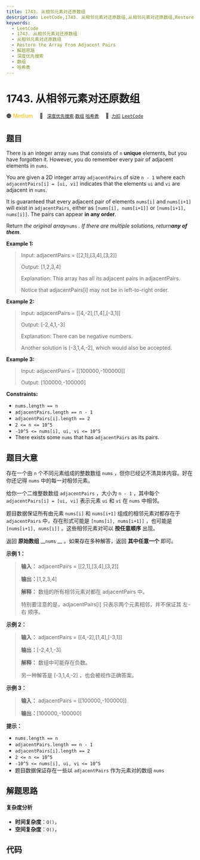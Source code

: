 ```yaml
---
title: 1743. 从相邻元素对还原数组
description: LeetCode,1743. 从相邻元素对还原数组,从相邻元素对还原数组,Restore the Array From Adjacent Pairs,解题思路,深度优先搜索,数组,哈希表
keywords:
  - LeetCode
  - 1743. 从相邻元素对还原数组
  - 从相邻元素对还原数组
  - Restore the Array From Adjacent Pairs
  - 解题思路
  - 深度优先搜索
  - 数组
  - 哈希表
---
```


# 1743. 从相邻元素对还原数组

🟠 <font color=#ffb800>Medium</font>&emsp; 🔖&ensp; [`深度优先搜索`](/tag/depth-first-search.md) [`数组`](/tag/array.md) [`哈希表`](/tag/hash-table.md)&emsp; 🔗&ensp;[`力扣`](https://leetcode.cn/problems/restore-the-array-from-adjacent-pairs) [`LeetCode`](https://leetcode.com/problems/restore-the-array-from-adjacent-pairs)

## 题目

There is an integer array `nums` that consists of `n` **unique** elements, but
you have forgotten it. However, you do remember every pair of adjacent
elements in `nums`.

You are given a 2D integer array `adjacentPairs` of size `n - 1` where each
`adjacentPairs[i] = [ui, vi]` indicates that the elements `ui` and `vi` are
adjacent in `nums`.

It is guaranteed that every adjacent pair of elements `nums[i]` and
`nums[i+1]` will exist in `adjacentPairs`, either as `[nums[i], nums[i+1]]` or
`[nums[i+1], nums[i]]`. The pairs can appear **in any order**.

Return _the original array_`nums` _. If there are multiple solutions,
return**any of them**_.



**Example 1:**

> Input: adjacentPairs = [[2,1],[3,4],[3,2]]
> 
> Output: [1,2,3,4]
> 
> Explanation: This array has all its adjacent pairs in adjacentPairs.
> 
> Notice that adjacentPairs[i] may not be in left-to-right order.

**Example 2:**

> Input: adjacentPairs = [[4,-2],[1,4],[-3,1]]
> 
> Output: [-2,4,1,-3]
> 
> Explanation: There can be negative numbers.
> 
> Another solution is [-3,1,4,-2], which would also be accepted.

**Example 3:**

> Input: adjacentPairs = [[100000,-100000]]
> 
> Output: [100000,-100000]

**Constraints:**

  * `nums.length == n`
  * `adjacentPairs.length == n - 1`
  * `adjacentPairs[i].length == 2`
  * `2 <= n <= 10^5`
  * `-10^5 <= nums[i], ui, vi <= 10^5`
  * There exists some `nums` that has `adjacentPairs` as its pairs.


## 题目大意

存在一个由 `n` 个不同元素组成的整数数组 `nums` ，但你已经记不清具体内容。好在你还记得 `nums` 中的每一对相邻元素。

给你一个二维整数数组 `adjacentPairs` ，大小为 `n - 1` ，其中每个 `adjacentPairs[i] = [ui, vi]`
表示元素 `ui` 和 `vi` 在 `nums` 中相邻。

题目数据保证所有由元素 `nums[i]` 和 `nums[i+1]` 组成的相邻元素对都存在于 `adjacentPairs` 中，存在形式可能是
`[nums[i], nums[i+1]]` ，也可能是 `[nums[i+1], nums[i]]` 。这些相邻元素对可以 **按任意顺序** 出现。

返回 **原始数组** __`nums` __ 。如果存在多种解答，返回 **其中任意一个** 即可。

**示例 1：**

> 
> 
> 
> 
> 
> **输入：** adjacentPairs = [[2,1],[3,4],[3,2]]
> 
> **输出：**[1,2,3,4]
> 
> **解释：** 数组的所有相邻元素对都在 adjacentPairs 中。
> 
> 特别要注意的是，adjacentPairs[i] 只表示两个元素相邻，并不保证其 左-右 顺序。
> 
> 

**示例 2：**

> 
> 
> 
> 
> 
> **输入：** adjacentPairs = [[4,-2],[1,4],[-3,1]]
> 
> **输出：**[-2,4,1,-3]
> 
> **解释：** 数组中可能存在负数。
> 
> 另一种解答是 [-3,1,4,-2] ，也会被视作正确答案。
> 
> 

**示例 3：**

> 
> 
> 
> 
> 
> **输入：** adjacentPairs = [[100000,-100000]]
> 
> **输出：**[100000,-100000]
> 
> 

**提示：**

  * `nums.length == n`
  * `adjacentPairs.length == n - 1`
  * `adjacentPairs[i].length == 2`
  * `2 <= n <= 10^5`
  * `-10^5 <= nums[i], ui, vi <= 10^5`
  * 题目数据保证存在一些以 `adjacentPairs` 作为元素对的数组 `nums`


## 解题思路

#### 复杂度分析

- **时间复杂度**：`O()`，
- **空间复杂度**：`O()`，

## 代码

```javascript

```